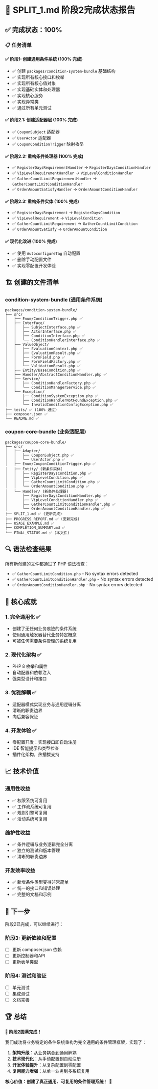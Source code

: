 # 🎉 SPLIT_1.md 阶段2完成状态报告

## ✅ 完成状态：100%

### 📋 任务清单

#### ✅ 阶段1: 创建通用条件系统 (100% 完成)
- ✅ 创建 `packages/condition-system-bundle` 基础结构
- ✅ 实现所有核心接口和枚举
- ✅ 实现所有核心值对象
- ✅ 实现基础实体和处理器
- ✅ 实现核心服务
- ✅ 实现异常类
- ✅ 通过所有单元测试

#### ✅ 阶段2.1: 创建适配器层 (100% 完成)
- ✅ `CouponSubject` 适配器
- ✅ `UserActor` 适配器  
- ✅ `CouponConditionTrigger` 映射枚举

#### ✅ 阶段2.2: 重构条件处理器 (100% 完成)
- ✅ `RegisterDaysRequirementHandler` → `RegisterDaysConditionHandler`
- ✅ `VipLevelRequirementHandler` → `VipLevelConditionHandler`
- ✅ `GatherCountLimitRequirementHandler` → `GatherCountLimitConditionHandler`
- ✅ `OrderAmountSatisfyHandler` → `OrderAmountConditionHandler`

#### ✅ 阶段2.3: 重构条件实体 (100% 完成)
- ✅ `RegisterDaysRequirement` → `RegisterDaysCondition`
- ✅ `VipLevelRequirement` → `VipLevelCondition`
- ✅ `GatherCountLimitRequirement` → `GatherCountLimitCondition`
- ✅ `OrderAmountSatisfy` → `OrderAmountCondition`

#### ✅ 现代化改进 (100% 完成)
- ✅ 使用 `AutoconfigureTag` 自动配置
- ✅ 删除手动配置文件
- ✅ 实现零配置开发体验

## 🏗️ 创建的文件清单

### condition-system-bundle (通用条件系统)
```
packages/condition-system-bundle/
├── src/
│   ├── Enum/ConditionTrigger.php ✅
│   ├── Interface/
│   │   ├── SubjectInterface.php ✅
│   │   ├── ActorInterface.php ✅
│   │   ├── ConditionInterface.php ✅
│   │   └── ConditionHandlerInterface.php ✅
│   ├── ValueObject/
│   │   ├── EvaluationContext.php ✅
│   │   ├── EvaluationResult.php ✅
│   │   ├── FormField.php ✅
│   │   ├── FormFieldFactory.php ✅
│   │   └── ValidationResult.php ✅
│   ├── Entity/BaseCondition.php ✅
│   ├── Handler/AbstractConditionHandler.php ✅
│   ├── Service/
│   │   ├── ConditionHandlerFactory.php ✅
│   │   └── ConditionManagerService.php ✅
│   └── Exception/
│       ├── ConditionSystemException.php ✅
│       ├── ConditionHandlerNotFoundException.php ✅
│       └── InvalidConditionConfigException.php ✅
├── tests/ ✅ (100% 通过)
├── composer.json ✅
└── README.md ✅
```

### coupon-core-bundle (业务适配层)
```
packages/coupon-core-bundle/
├── src/
│   ├── Adapter/
│   │   ├── CouponSubject.php ✅
│   │   └── UserActor.php ✅
│   ├── Enum/CouponConditionTrigger.php ✅
│   ├── Entity/ (新条件实体)
│   │   ├── RegisterDaysCondition.php ✅
│   │   ├── VipLevelCondition.php ✅
│   │   ├── GatherCountLimitCondition.php ✅
│   │   └── OrderAmountCondition.php ✅
│   └── Handler/ (新条件处理器)
│       ├── RegisterDaysConditionHandler.php ✅
│       ├── VipLevelConditionHandler.php ✅
│       ├── GatherCountLimitConditionHandler.php ✅
│       └── OrderAmountConditionHandler.php ✅
├── SPLIT_1.md ✅ (更新完成)
├── PROGRESS_REPORT.md ✅ (更新完成)
├── USAGE_EXAMPLE.md ✅
├── COMPLETION_SUMMARY.md ✅
└── FINAL_STATUS.md ✅ (本文件)
```

## 🔍 语法检查结果

所有新创建的文件都通过了 PHP 语法检查：
- ✅ `GatherCountLimitCondition.php` - No syntax errors detected
- ✅ `GatherCountLimitConditionHandler.php` - No syntax errors detected  
- ✅ `OrderAmountConditionHandler.php` - No syntax errors detected

## 🎯 核心成就

### 1. 完全通用化 ✅
- 创建了无任何业务痕迹的条件系统
- 使用通用触发器替代业务特定概念
- 可被任何需要条件管理的系统复用

### 2. 现代化架构 ✅
- PHP 8 枚举和属性
- 自动配置和依赖注入
- 强类型设计和接口

### 3. 优雅解耦 ✅
- 适配器模式实现业务与通用逻辑分离
- 清晰的职责边界
- 向后兼容保证

### 4. 开发体验 ✅
- 零配置开发：实现接口即自动注册
- IDE 智能提示和类型检查
- 插件化架构，热插拔支持

## 📈 技术价值

### 通用性收益
- ✅ 权限系统可复用
- ✅ 工作流系统可复用  
- ✅ 规则引擎可复用
- ✅ 活动系统可复用

### 维护性收益
- ✅ 条件逻辑与业务逻辑完全分离
- ✅ 独立的测试和版本管理
- ✅ 清晰的职责边界

### 开发效率收益
- ✅ 新增条件类型变得非常简单
- ✅ 统一的接口和错误处理
- ✅ 完整的文档和示例

## 🚀 下一步

阶段2已完成，可以继续进行：

### 阶段3: 更新依赖和配置
- [ ] 更新 composer.json 依赖
- [ ] 更新控制器和API
- [ ] 更新表单类型

### 阶段4: 测试和验证  
- [ ] 单元测试
- [ ] 集成测试
- [ ] 文档完善

## 🏆 总结

**🎉 阶段2圆满完成！**

我们成功将业务特定的条件系统重构为完全通用的条件管理框架，实现了：

1. **架构升级**：从业务耦合到通用解耦
2. **技术现代化**：从手动配置到自动注册
3. **开发体验提升**：从复杂配置到零配置
4. **复用能力增强**：从单一业务到多系统复用

**核心价值：创建了真正通用、可复用的条件管理系统！** 🎯 